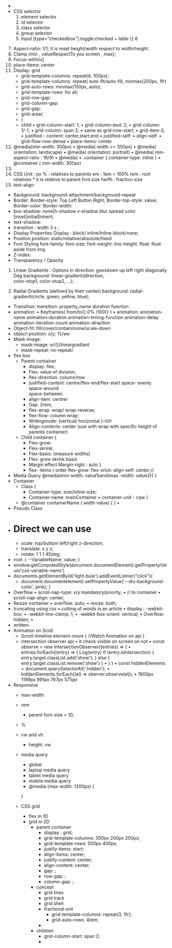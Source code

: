 * <meta name=" viewport" content= "width=device-width, initial-scale=1.0" />
* CSS selector
    1. element selector
    2. id selector
    3. class selector
    4. group selector
    5. Input [type="checkedbox"].toggle:checked + lable {}
6

7. Aspect-ratio: 1/1; it is reset height/width respect to width/height.
8. Clamp (min , valueRespectTo you screen , max);
9. Focus-within()
10. place-items: center
10. Display: grid
    * grid-template-columns: repeat(4, 100px);
    * grid-template-columns: repeat( auto-fit/auto-fill, minmax(200px, 1fr)
    * grid-auto-rows: minmax(150px, auto);
    * grid-template-rows: for all;
    * grid-row-gap:
    * grid-column-gap:
    * grid-gap:
    * grid-area{
    * }
    * child 
        • grid-column-start: 1;
        • grid-column-end: 2;
        • grid-column: 1/-1;
        • grid-column: span 2;
        • same as grid-row-start;
        • grid-item-2;
        • justified - content: center,start,end
        • justified-self:
        • align-self:
        • grid-flow-row-dense
        • place-items: center
12. @media(min-width: 300px)
         • @media( width >= 300px)
         • @media( orientation: landscape)
         •  @media( orientation: portrait)
         •  @media( min-aspect-ratio : 16/9)
         •  @media(
         •  .container {
               container-type: inline
             }
         • @container ( min-width: 300px)
13.
8. CSS Unit :
      px
      % : relatives to parents
      em : 1em = 100%
      rem : root relatives 
        * it is relative to parent font size
      fw/fh : fraction size
9. text-align:
* Background: background-attachment/background-repeat
* Border:
      Border-style: Top Left Button Right;
      Border-top-style: value;
      Border-color:
      Border-width:
* box-shadow: none|h-shadow v-shadow blur spread color |inset|initial|inherit;
* text-shadow:
* transition : width 3 s ;
* Display Properties
    Display : block/ inline/Inline-block/none;
* Position
      position: static/relative/absolute/fixed
* Font Styling
      font-family:
      font-size:
      font-weight:
      line-height:
      float: float aside from img
* Z-index:
* Transparency / Opacity 
1. Linear Gradients  :
    Options in direction:
         goesdown
         up
         left
         right
         diagonally
         Deg
    background: linear-gradient(direction,      
    color-stop1, color-stop2, ...);
    
2. Radial Gradients (defined by their center)
       background: radial-gradient(circle, green,
       yellow, blue);
* Transition:
       transition: property_name duration function
* animation:
       • Keyframes{
            from/to{}
            0% /100{}
       }
       • animation: animation-name animation-duration animation-timing-function animation-delay animation-iteration-count animation-diraction
* Object-fit: fill/cover/contain/none/scale-down
* object-position: x/y; %/we
* Mask-image:
    * mask-image: url()/lineargradiant
    * mask-repeat: no-repeat/
* flex box
    * Parent container
        * display: flex;
        * Flex: value of division;
        * flex-direction: column/row
        * justified-content:
            centre/flex-end/flex-start
            space- evenly space-around    
            space-between.
        * align-item: centre/
        * Gap: 2rem;
        * flex-wrap: wrap/ wrap-reverse;
        * flex-flow: column wrap;
        * Writingmode: (vertical/ horizontal )-rl/lr
        * Align-contents: center (use with wrap with specific height of parents container)
    * Child container {
        * Flex-grow:
        * Flex-skrink:
        * Flex-basis: (measure widths)
        * Flex: grow skrink basis
        * Margin effect
          Margin-right : auto
        }   
        * flex- items (
            order
            flex-grow:
            flex-srick:
            align-self: center;//
* Media Query
    @media(min-width: value1)and(max
    -width: value2){  }
* Container
    * Class {
        * Container-type: size/inline-size;
        * Container-name: mainContainer
          • container-unit - cqw
          }
    * @container containerName ( width value) {
    }
•
* Pseudo Class
* # Direct we can use
    * scale: top/buttom left/right z-direction;
    * translate: x y z;
    * rotate: 1 1 1 45deg;
* root: {
        --VariableName: value;
    }
* window.getConputedStyle(document.documentElement).getPropertyValue('css-variable-nams')
* documents.getElementById('light-bule').addEventListner("click"){ 
    * document.documentelement).setPropertyValue('--div-background-color', pink);
}
* Overflow
   • scroll-nap-type: x/y mandatory/priority;
       • // to container
   • scroll-nap-align: center,
* Resize container
     • overflow: auto;
     • resize: both;
* truncating using css
     • cutting of words in an article
     • display : -webkit-box;
     • -webkit-line-clamp: 1;
     • -webkit-box-orient: vertical;
     • Overflow: hidden;
•
* written-
* Animation on Scoll
    * Scroll-timeline element-move {
          //Watch Animation on api
     }
    * intersection observer api
          • It check visible on screen on not
          • const observe = new IntersectionObserver((entries) => {
               • entries.forEach((entry) => {
                    Log(entry)
                    If (entry.isIntersection) {
                        entry.target.classList.add('show');
                    } else {
                        entry.target.classList.remove('show')
                    }
               • }
           }
           • const hiddenElements = document.querySelectorAll('.hidden');
           • hiddenElements.forEach((el) => oberver.observe(el));
     •
1600px
1199px
991px
767px
575px
* Responsive
    * max-width 
    * rem
        * parent font-size = 10;
    * %
    * vw and vh
        * height: vw
    * media query
        * global
        * laptop media query
        * tablet media query
        * mobile media query
        * @media (max-width: 1200px) {

        }
    * CSS grid
        * flex in 1D
        * grid in 2D
            * parent container
                * display : grid;
                * grid-template-columns: 300px 200px 200px;
                * grid-template-rows: 500px 400px;
                * justify-items: start;
                * align-items: center;
                * justify-content: center;
                * align-content: center;
                * gap: ;
                * row-gap: ;
                * column-gap: ;
            * concept
                * grid lines
                * grid track
                * grid shell
                * fractional unit
                    * grid-template-columns: repeat(3, 1fr);
                    * grid-auto-rows: 4rem;
                * 
            * children
                * grid-column-start: span 2;
                * 















